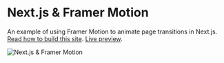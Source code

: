 # Next.js & Framer Motion

An example of using Framer Motion to animate page transitions in Next.js. [Read how to build this site](https://reacttricks.com/animating-next-page-transitions-with-framer-motion). [Live preview](https://next-motion.heruc.now.sh).

![Next.js & Framer Motion](https://reacttricks.com/static/images/next-motion.png)